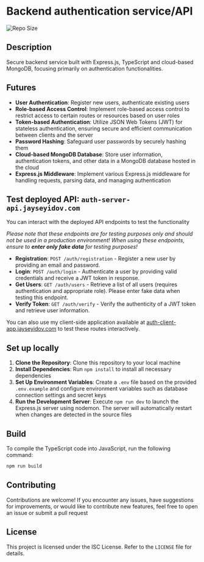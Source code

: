 # Backend authentication service/API
![Repo Size](https://img.shields.io/github/repo-size/JayS-v/auth-server)

## Description
Secure backend service built with Express.js, TypeScript and cloud-based MongoDB, focusing primarily on authentication functionalities.

## Futures

* **User Authentication**: Register new users, authenticate existing users
* **Role-based Access Control**: Implement role-based access control to restrict access to certain routes or resources based on user roles
* **Token-based Authentication**: Utilize JSON Web Tokens (JWT) for stateless authentication, ensuring secure and efficient communication between clients and the server
* **Password Hashing**: Safeguard user passwords by securely hashing them
* **Cloud-based MongoDB Database**: Store user information, authentication tokens, and other data in a MongoDB database hosted in the cloud
* **Express.js Middleware**: Implement various Express.js middleware for handling requests, parsing data, and managing authentication

## Test deployed API: `auth-server-api.jayseyidov.com`

You can interact with the deployed API endpoints to test the functionality 

*Please note that these endpoints are for testing purposes only and should not be used in a production environment! When using these endpoints, ensure to **enter only fake data** for testing purposes!*

- **Registration**: `POST /auth/registration` - Register a new user by providing an email and password.
- **Login**: `POST /auth/login` - Authenticate a user by providing valid credentials and receive a JWT token in response.
- **Get Users**: `GET /auth/users` - Retrieve a list of all users (requires authentication and appropriate role). Please enter fake data when testing this endpoint.
- **Verify Token**: `GET /auth/verify` - Verify the authenticity of a JWT token and retrieve user information.

You can also use my client-side application available at [auth-client-app.jayseyidov.com](auth-client-app.jayseyidov.com) to test these routes interactively.


## Set up locally

1. **Clone the Repository**: Clone this repository to your local machine
2. **Install Dependencies**: Run `npm install` to install all necessary dependencies
3. **Set Up Environment Variables**: Create a `.env` file based on the provided `.env.example` and configure environment variables such as database connection settings and secret keys
4. **Run the Development Server**: Execute `npm run dev` to launch the Express.js server using nodemon. The server will automatically restart when changes are detected in the source files

## Build

To compile the TypeScript code into JavaScript, run the following command:

```bash
npm run build
```

## Contributing

Contributions are welcome! If you encounter any issues, have suggestions for improvements, or would like to contribute new features, feel free to open an issue or submit a pull request

## License

This project is licensed under the ISC License. Refer to the `LICENSE` file for details.